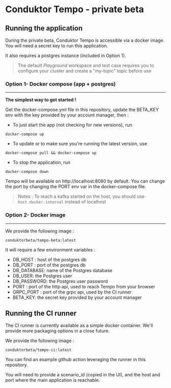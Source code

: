 # Conduktor Tempo - private beta

## Running the application

During the private beta, Conduktor Tempo is accessible via a docker image. You will need a secret key to run this application.

It also requires a postgres instance (included in Option 1).

> The default *Playground* workspace and test case requires you to configure your cluster and create a "my-topic" topic before use


### Option 1- Docker compose (app + postgres)

---

**The simplest way to get started !**

Get the docker-compose.yml file in this repository, update the BETA_KEY env with the key provided by your account manager, then :

- To just start the app (not checking for new versions), run

`docker-compose up`

- To update or to make sure you're running the latest version, use

`docker-compose pull && docker-compose up`

- To stop the application, run

`docker-compose down`



Tempo will be available on http://localhost:8080 by default. You can change the port by changing the PORT env var in the docker-compose file.

> Notes : To reach a kafka started on the host, you should use `host.docker.internal` instead of localhost


### Option 2- Docker image

---

We provide the following image :

`conduktorbeta/tempo-beta:latest`

It will require a few environment variables :

- DB_HOST : host of the postgres db
- DB_PORT : port of the postgres db
- DB_DATABASE: name of the Postgres database
- DB_USER: the Postgres user
- DB_PASSWORD: the Postgres user password
- PORT : port of the http api, used to reach Tempo from your browser
- GRPC_PORT : port of the grpc api, used by the CI runner
- BETA_KEY: the secret key provided by your account manager

## Running the CI runner

The CI runner is currently available as a simple docker container. We'll provide more packaging options in a close future.

We provide the following image :

`conduktorbeta/tempo-ci:latest`

You can find an example github action leveraging the runner in this repository.

You will need to provide a scenario_id (copied in the UI), and the host and port where the main application is reachable.
